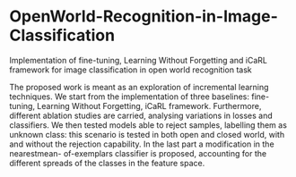 # OpenWorld-Recognition-in-Image-Classification
Implementation of fine-tuning, Learning Without Forgetting and iCaRL framework for image classification in open world recognition task

The proposed work is meant as an exploration of incremental learning techniques. We start from the implementation of three baselines: fine-tuning, Learning Without Forgetting, iCaRL framework. Furthermore, different ablation studies are carried, analysing variations in losses and classifiers.
We then tested models able to reject samples, labelling them as unknown class: this scenario is tested in both open and closed world, with and without the rejection capability. In the last part a modification in the nearestmean- of-exemplars classifier is proposed, accounting for the different spreads of the classes in the feature space.

